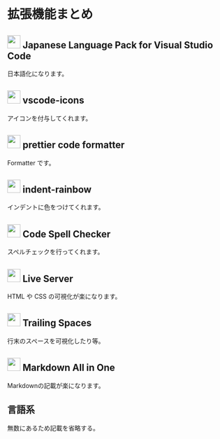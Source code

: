 # 拡張機能まとめ

## <img src="https://ms-ceintl.gallerycdn.vsassets.io/extensions/ms-ceintl/vscode-language-pack-ja/1.85.2023121309/1702459300876/Microsoft.VisualStudio.Services.Icons.Default" width="30"> Japanese Language Pack for Visual Studio Code

日本語化になります。

## <img src="https://vscode-icons-team.gallerycdn.vsassets.io/extensions/vscode-icons-team/vscode-icons/12.6.0/1697899327455/Microsoft.VisualStudio.Services.Icons.Default" width="30"> vscode-icons

アイコンを付与してくれます。

## <img src="https://esbenp.gallerycdn.vsassets.io/extensions/esbenp/prettier-vscode/10.1.0/1690819498575/Microsoft.VisualStudio.Services.Icons.Default" width="30"> prettier code formatter

Formatter です。

## <img src="https://oderwat.gallerycdn.vsassets.io/extensions/oderwat/indent-rainbow/8.3.1/1649543509070/Microsoft.VisualStudio.Services.Icons.Default" width="30"> indent-rainbow

インデントに色をつけてくれます。

## <img src="https://streetsidesoftware.gallerycdn.vsassets.io/extensions/streetsidesoftware/code-spell-checker/3.0.1/1694424431035/Microsoft.VisualStudio.Services.Icons.Default" width="30"> Code Spell Checker

スペルチェックを行ってくれます。

## <img src="https://ritwickdey.gallerycdn.vsassets.io/extensions/ritwickdey/liveserver/5.7.9/1661914858952/Microsoft.VisualStudio.Services.Icons.Default" width="30"> Live Server

HTML や CSS の可視化が楽になります。

## <img src="https://shardulm94.gallerycdn.vsassets.io/extensions/shardulm94/trailing-spaces/0.4.1/1657508114419/Microsoft.VisualStudio.Services.Icons.Default" width="30"> Trailing Spaces

行末のスペースを可視化したり等。

## <img src="https://yzhang.gallerycdn.vsassets.io/extensions/yzhang/markdown-all-in-one/3.5.1/1679819344347/Microsoft.VisualStudio.Services.Icons.Default" width="30"> Markdown All in One

Markdownの記載が楽になります。

## 言語系

無数にあるため記載を省略する。
